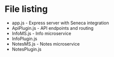 # File listing

* app.js - Express server with Seneca integration
* ApiPlugin.js - API endpoints and routing
* InfoMS.js - Info microservice
* InfoPlugin.js
* NotesMS.js - Notes microservice
* NotesPlugin.js
